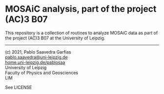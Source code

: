 # MOSAiC analysis, part of the project (AC)3 B07

This repository is a collection of routines to analyze MOSAiC data as part of the project (AC)3 B07 at the University of Leipzig.


---
(c) 2021, Pablo Saavedra Garfias<br>
[pablo.saavedra@uni-leipzig.de](mailto:pablo.saavedra@uni-leipzig.de)<br>
[home.uni-leipzig.de/pablosaa](https://home.uni-leipzig.de/pablosaa)<br>
University of Leipzig<br>
Faculty of Physics and Geosciences<br>
LIM<br>

See LICENSE

